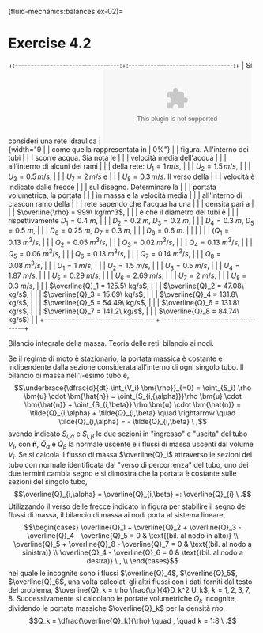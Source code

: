 (fluid-mechanics:balances:ex-02)=
# Exercise 4.2

+:---------------------------------:+:---------------------------------:+
| Si consideri una rete idraulica   | ![image](./fig/rete.eps){width="9 |
| come quella rappresentata in      | 0%"}                              |
| figura. All'interno dei tubi      |                                   |
| scorre acqua. Sia nota le         |                                   |
| velocità media dell'acqua         |                                   |
| all'interno di alcuni dei rami    |                                   |
| della rete: $U_1 = 1\, m/s$,      |                                   |
| $U_2 = 1.5\, m/s$,                |                                   |
| $U_3 = 0.5\, m/s$,                |                                   |
| $U_7 = 2\, m/s$ e                 |                                   |
| $U_8 = 0.3\, m/s$. Il verso della |                                   |
| velocità è indicato dalle frecce  |                                   |
| sul disegno. Determinare la       |                                   |
| portata volumetrica, la portata   |                                   |
| in massa e la velocità media      |                                   |
| all'interno di ciascun ramo della |                                   |
| rete sapendo che l'acqua ha una   |                                   |
| densità pari a                    |                                   |
| $\overline{\rho} = 999\ kg/m^3$,  |                                   |
| e che il diametro dei tubi è      |                                   |
| rispettivamente $D_1=0.4\ m$,     |                                   |
| $D_2=0.2\ m$, $D_3=0.2\ m$,       |                                   |
| $D_4=0.3\ m$, $D_5=0.5\ m$,       |                                   |
| $D_6=0.25\ m$, $D_7=0.3\ m$,      |                                   |
| $D_8=0.6\ m$.                     |                                   |
|                                   |                                   |
| ($Q_1 = 0.13\ m^3/s$,             |                                   |
| $Q_2 = 0.05\ m^3/s$,              |                                   |
| $Q_3 = 0.02\  m^3/s$,             |                                   |
| $Q_4 = 0.13\ m^3/s$,              |                                   |
| $Q_5 = 0.06\ m^3/s$,              |                                   |
| $Q_6 = 0.13\  m^3/s$,             |                                   |
| $Q_7 = 0.14\ m^3/s$,              |                                   |
| $Q_8 = 0.08\ m^3/s$,              |                                   |
| $U_1 = 1   \ m/s$,                |                                   |
| $U_2 = 1.5\  m/s$,                |                                   |
| $U_3 = 0.5\   m/s$,               |                                   |
| $U_4 = 1.87\ m/s$,                |                                   |
| $U_5 = 0.29\ m/s$,                |                                   |
| $U_6 = 2.69\  m/s$,               |                                   |
| $U_7 = 2   \ m/s$,                |                                   |
| $U_8 = 0.3\  m/s$,                |                                   |
| $\overline{Q}_1 = 125.5\  kg/s$,  |                                   |
| $\overline{Q}_2 = 47.08\  kg/s$,  |                                   |
| $\overline{Q}_3 = 15.69\  kg/s$,  |                                   |
| $\overline{Q}_4 = 131.8\  kg/s$,  |                                   |
| $\overline{Q}_5 = 54.49\  kg/s$,  |                                   |
| $\overline{Q}_6 = 131.8\  kg/s$,  |                                   |
| $\overline{Q}_7 = 141.2\  kg/s$,  |                                   |
| $\overline{Q}_8 = 84.74\  kg/s$)  |                                   |
+-----------------------------------+-----------------------------------+

Bilancio integrale della massa. Teoria delle reti: bilancio ai nodi.

Se il regime di moto è stazionario, la portata massica è costante e
indipendente dalla sezione considerata all'interno di ogni singolo tubo.
Il bilancio di massa nell'$i$-esimo tubo è,
$$\underbrace{\dfrac{d}{dt} \int_{V_i} \bm{\rho}}_{=0} = \oint_{S_i} \rho \bm{u} \cdot \bm{\hat{n}} = \oint_{S_{i,{\alpha}}}\rho \bm{u} \cdot \bm{\hat{n}} + \oint_{S_{i,\beta}} \rho \bm{u} \cdot \bm{\hat{n}} = \tilde{Q}_{i,\alpha} + \tilde{Q}_{i,\beta} \quad \rightarrow \quad \tilde{Q}_{i,\alpha} = -  \tilde{Q}_{i,\beta} \ ,$$
avendo indicato $S_{i,{\alpha}}$ e $S_{i,{\beta}}$ le due sezioni in
"ingresso" e "uscita" del tubo $V_i$, con $\bm{\hat{n}}$,
$\tilde{Q}_{\alpha}$ e $\tilde{Q}_{\beta}$ la normale uscente e i flussi
di massa uscenti dal volume $V_i$. Se si calcola il flusso di massa
$\overline{Q}_i$ attraverso le sezioni del tubo con normale identificata
dal "verso di percorrenza" del tubo, uno dei due termini cambia segno e
si dimostra che la portata è costante sulle sezioni del singolo tubo,
$$\overline{Q}_{i,\alpha} = \overline{Q}_{i,\beta} =: \overline{Q}_{i} \ .$$
Utilizzando il verso delle frecce indicato in figura per stabilire il
segno dei flussi di massa, il bilancio di massa ai nodi porta al sistema
lineare, $$\begin{cases}
   \overline{Q}_1 + \overline{Q}_2 + \overline{Q}_3 - \overline{Q}_4 - \overline{Q}_5 = 0 & \text{(bil. al nodo in alto)} \\
   \overline{Q}_5 + \overline{Q}_8 - \overline{Q}_7 = 0 & \text{(bil. al nodo a sinistra)} \\
   \overline{Q}_4 - \overline{Q}_6 = 0 & \text{(bil. al nodo a destra)} \ , \\
 \end{cases}$$ nel quale le incognite sono i flussi $\overline{Q}_4$,
$\overline{Q}_5$, $\overline{Q}_6$, una volta calcolati gli altri flussi
con i dati forniti dal testo del problema,
$\overline{Q}_k = \rho \frac{\pi}{4}D_k^2 U_k$, $k=1,2,3,7,8$.
Successivamente si calcolano le portate volumetriche $Q_k$ incognite,
dividendo le portate massiche $\overline{Q}_k$ per la densità $rho$,
$$Q_k = \dfrac{\overline{Q}_k}{\rho} \quad , \quad k = 1:8 \ .$$
